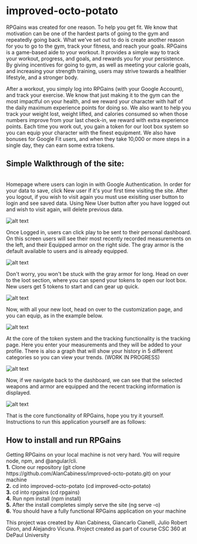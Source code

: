# improved-octo-potato

RPGains was created for one reason. To help you get fit. We know that motivation can be one of the hardest parts of going to the gym and repeatedly going back. What we've set out to do is create another reason for you to go to the gym, track your fitness, and reach your goals. RPGains is a game-based aide to your workout. It provides a simple way to track your workout, progress, and goals, and rewards you for your persistence. By giving incentives for going to gym, as well as meeting your calorie goals, and increasing your strength training, users may strive towards a healthier lifestyle, and a stronger body.

After a workout, you simply log into RPGains (with your Google Account), and track your exercise. We know that just making it to the gym can the most impactful on your health, and we reward your character with  half of the daily maximum experience points for doing so. We also want to help you track your weight lost, weight lifted, and calories consumed so when those numbers improve from your last check-in, we reward with extra experience points. Each time you work out, you gain a token for our loot box system so you can equip your character with the finest equipment. We also have bonuses for Google Fit users, and when they take 10,000 or more steps in a single day, they can earn some extra tokens.

<h2><b>Simple Walkthrough of the site:</b></h2><br>
Homepage where users can login in with Google Authentication. In order for your data to save, click New user if it's your first time visiting the site. After you logout, if you wish to visit again you must use exisiting user button to login and see saved data. Using New User button after you have logged out and wish to visit again, will delete previous data.

![alt text](https://i.imgur.com/YD2YmM1.jpg)

Once Logged in, users can click play to be sent to their personal dashboard. On this screen users will see their most recently recorded measurements on the left, and their Equipped  armor on the right side. The gray armor is the default available to users and is already equipped.

![alt text](https://i.imgur.com/BLB7DyK.png)

Don't worry, you won't be stuck with the gray armor for long. Head on over to the loot section, where you can spend your tokens to open our loot box. New users get 5 tokens to start and can gear up quick.

![alt text](https://i.gyazo.com/f015deb3fdf45350f59d58caa040f9ea.gif)

Now, with all your new loot, head on over to the customization page, and you can equip, as in the example below.

![alt text](https://i.gyazo.com/d35b9a805436a53b0dc9faf7eb387c36.gif)

At the core of the token system and the tracking functionality is the tracking page. Here you enter your measurements and they will be added to your profile. There is also a graph that will show your history in 5 different categories so you can view your trends. (WORK IN PROGRESS)

![alt text](https://i.imgur.com/mhIZjKq.png)

Now, if we navigate back to the dashboard, we can see that the selected weapons and armor are equipped and the recent tracking information is displayed. 

![alt text](https://i.imgur.com/SRKjWjP.png)

That is the core functionality of RPGains, hope you try it yourself.
Instructions to run this application yourself are as follows:

<h2>How to install and run RPGains</h2>
Getting RPGains on your local machine is not very hard. 
You will require node, npm, and @angular/cli.<br>
<b>1.</b> Clone our repository (git clone https://github.com/AlanCabiness/improved-octo-potato.git) on your machine <br>
<b>2.</b> cd into improved-octo-potato (cd improved-octo-potato)<br>
<b>3.</b> cd into rpgains (cd rpgains)<br>
<b>4.</b> Run npm install (npm install)<br>
<b>5.</b> After the install completes simply serve the site (ng serve -o)<br>
<b>6.</b> You should have a fully functional RPGains application on your machine <br>




This project was created by Alan Cabiness, Giancarlo Cianelli, Julio Robert Giron, and Alejandro Vicuna.
Project created as part of course CSC 360 at DePaul University

